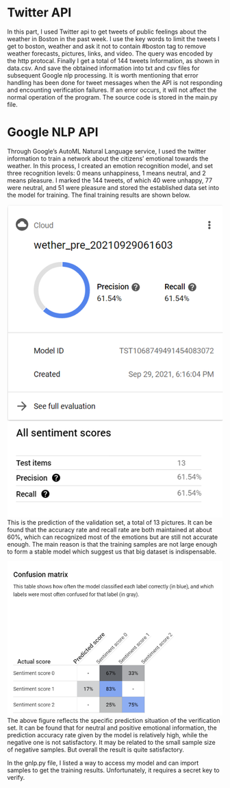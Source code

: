 # Twitter API
In this part, I used Twitter api to get tweets of public feelings about the weather in Boston in the past week. I use the key words to limit the tweets I get to boston, weather and ask it not to contain #boston tag to remove weather forecasts, pictures, links, and video. The query was encoded by the http protocal. Finally I get a total of 144 tweets Information, as shown in data.csv. And save the obtained information into txt and csv files for subsequent Google nlp processing. It is worth mentioning that error handling has been done for tweet messages when the API is not responding and encounting verification failures. If an error occurs, it will not affect the normal operation of the program. The source code is stored in the main.py file.
# Google NLP API
Through Google’s AutoML Natural Language service, I used the twitter information to train a network about the citizens’ emotional towards the weather. In this process, I created an emotion recognition model, and set three recognition levels: 0 means unhappiness, 1 means neutral, and 2 means pleasure. I marked the 144 tweets, of which 40 were unhappy, 77 were neutral, and 51 were pleasure and stored the established data set into the model for training. The final training results are shown below.

![](/images/precise.png)![](/images/score.png)
This is the prediction of the validation set, a total of 13 pictures. It can be found that the accuracy rate and recall rate are both maintained at about 60%, which can  recognized most of the emotions but are still not accurate enough. The main reason is that the training samples are not large enough to form a stable model which suggest us that big dataset is indispensable.

![](/images/matrix.png)
The above figure reflects the specific prediction situation of the verification set. It can be found that for neutral and positive emotional information, the prediction accuracy rate given by the model is relatively high, while the negative one is not satisfactory. It may be related to the small sample size of negative samples. But overall the result is quite satisfactory.

In the gnlp.py file, I listed a way to access my model and can import samples to get the training results. Unfortunately, it requires a secret key to verify.
